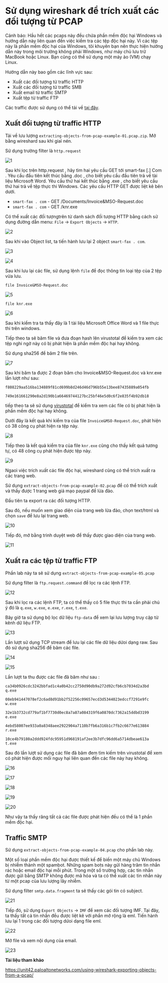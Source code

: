 # Sử dụng wireshark để  trích xuất các đối tượng từ PCAP

Cảnh báo: Hầu hết các pcaps này đều chứa phần mềm độc hại Windows và hướng dẫn này liên quan đến việc kiểm tra các tệp độc hại này. Vì các tệp này là phần mềm độc hại của Windows, tôi khuyên bạn nên thực hiện hướng dẫn này trong môi trường không phải Windows, như máy chủ lưu trữ MacBook hoặc Linux. Bạn cũng có thể sử dụng một máy ảo (VM) chạy Linux.

Hướng dẫn này bao gồm các lĩnh vực sau:

- Xuất các đối tượng từ traffic HTTP
- Xuất các đối tượng từ traffic SMB
- Xuất email từ traffic SMTP
- Xuất tệp từ traffic FTP

Các traffic được sử dụng có thể tải về [tại đây](https://www.malware-traffic-analysis.net/training/exporting-objects.html).

## Xuất đối tượng từ traffic HTTP

Tải về  lưu lượng `extracting-objects-from-pcap-example-01.pcap.zip`. Mở bằng wireshard sau khi giaỉ nén. 

Sử dụng trường filter là `http.request`

![1](https://github.com/hungviet99/thuc_tap/blob/master/Wireshark/image/obj1.jpg)

Sau khi lọc trên http.request , hãy tìm hai yêu cầu GET tới smart-fax [.] Com . Yêu cầu đầu tiên kết thúc bằng .doc , cho biết yêu cầu đầu tiên trả về tài liệu Microsoft Word. Yêu cầu thứ hai kết thúc bằng .exe , cho biết yêu cầu thứ hai trả về tệp thực thi Windows. Các yêu cầu HTTP GET được liệt kê bên dưới.

- `smart-fax . com` - GET /Documents/Invoice&MSO-Request.doc
- `smart-fax . com` - GET /knr.exe

Có thể xuất các đối tượngtrên từ danh sách đối tượng HTTP bằng cách sử dụng đường dẫn menu: `File` -> `Export Objects` -> `HTTP`. 

![2](https://github.com/hungviet99/thuc_tap/blob/master/Wireshark/image/obj2.jpg)

Sau khi vào Object list, ta tiến hành lưu lại 2 object `smart-fax . com`. 

![3](https://github.com/hungviet99/thuc_tap/blob/master/Wireshark/image/obj3.jpg)

![4](https://github.com/hungviet99/thuc_tap/blob/master/Wireshark/image/obj4.jpg)

Sau khi lưu lại các file, sử dụng lệnh `file` để đọc thông tin loại tệp của 2 tệp vừa lưu. 

```
file Invoice&MSO-Request.doc
```

![5](https://github.com/hungviet99/thuc_tap/blob/master/Wireshark/image/obj5.png)

```
file knr.exe
```

![6](https://github.com/hungviet99/thuc_tap/blob/master/Wireshark/image/obj6.jpg)

Sau khi kiểm tra ta thấy đây là 1 tài liệu Microsoft Office Word và 1 file thực thi trên windows. 

Tiếp theo ta sẽ băm file và đưa đoạn hash lên virustotal để kiếm tra xem các tệp nghi ngờ này có bị phát hiện là phần mềm độc hại hay không. 

Sử dụng sha256 để băm 2 file trên. 

![7](https://github.com/hungviet99/thuc_tap/blob/master/Wireshark/image/obj7.jpg)

Sau khi băm ta được 2 đoạn băm cho Invoice&MSO-Request.doc và knr.exe lần lượt như sau: 

```
f808229aa516ba134889f81cd699b8d246d46d796b55e13bee87435889a054fb
```

```
749e161661290e8a2d190b1a66469744127bc25bf46e5d0c6f2e835f4b92db18
```

tiếp theo ta sẽ sử dụng [virustotal](https://www.virustotal.com/) để kiểm tra xem các file có bị phát hiện là phần mềm độc hại hay không. 

Dưới đây là kết quả khi kiểm tra của file `Invoice&MSO-Request.doc`, phát hiện có 38 công cụ phát hiện ra tệp này. 

![8](https://github.com/hungviet99/thuc_tap/blob/master/Wireshark/image/obj8.jpg)

Tiếp theo là kết quả kiểm tra của file `knr.exe` cũng cho thấy kết quả tương tự, có 48 công cụ phát hiện được tệp này. 

![9](https://github.com/hungviet99/thuc_tap/blob/master/Wireshark/image/obj9.jpg)

Ngaoì việc trích xuất các file độc hại, wireshard cũng có thể trích xuất ra các trang web. 

Sử dụng `extract-objects-from-pcap-example-02.pcap` để có thể trích xuất và thấy được 1 trang web giả mạo paypal để lừa đảo. 

Đầu tiên ta export ra các đối tượng HTTP. 

Sau đó, nếu muốn xem giao diện của trang web lừa đảo, chọn text/html và chọn `save` để lưu lại trang web.

![10](https://github.com/hungviet99/thuc_tap/blob/master/Wireshark/image/obj10.jpg)

Tiếp đó, mở bằng trình duyệt web để thấy được giao diện của trang web. 

![11](https://github.com/hungviet99/thuc_tap/blob/master/Wireshark/image/obj11.jpg)

## Xuất ra các tệp từ traffic FTP 

Phần lab này ta sẽ sử dụng `extract-objects-from-pcap-example-05.pcap`

Sử dụng filter là `ftp.request.command` để lọc ra các lệnh FTP. 

![12](https://github.com/hungviet99/thuc_tap/blob/master/Wireshark/image/obj12.jpg)

Sau khi lọc ra các lệnh FTP, ta có thể thấy có 5 file thực thi ta cần phải chú ý đó là `q.exe`,  `w.exe`, `e.exe`, `r.exe`, `t.exe`. 

Bây giờ ta sử dụng bộ lọc dữ liệu `ftp-data` để xem lại lưu lượng truy cập từ kênh dữ liệu FTP. 

![13](https://github.com/hungviet99/thuc_tap/blob/master/Wireshark/image/obj13.jpg)

Lần lượt sử dụng TCP stream để lưu lại các file dữ liệu dứoi dạng raw. Sau đó sử dụng sha256 để băm các file. 

![14](https://github.com/hungviet99/thuc_tap/blob/master/Wireshark/image/obj14.jpg)

![15](https://github.com/hungviet99/thuc_tap/blob/master/Wireshark/image/obj15.jpg)

Lần lượt ta thu được các file đã băm như sau : 

```
ca34b0926cdc3242bbfad1c4a0b42cc2750d90db9a272d92cfb6cb7034d2a3bd  q.exe

08eb941447078ef2c6ad8d91bb2f52256c09657ecd3d5344023edccf7291e9fc  w.exe

32e1b3732cd779af1bf7730d0ec8a7a87a084319f6a0870dc7362a15ddbd3199  e.exe

4ebd58007ee933a0a8348aee2922904a7110b7fb6a316b1c7fb2c6677e613884  r.exe

10ce4b79180a2ddd924fdc95951d968191af2ee3b7dfc96dd6a5714dbeae613a  t.exe
```

Sau đó lần lượt sử dụng các file đã băm đem tìm kiếm trên virustotal để xem có phát hiện được mối nguy hại liên quan đến các file này hay không. 

![16](https://github.com/hungviet99/thuc_tap/blob/master/Wireshark/image/obj16.jpg)

![17](https://github.com/hungviet99/thuc_tap/blob/master/Wireshark/image/obj17.jpg)

![18](https://github.com/hungviet99/thuc_tap/blob/master/Wireshark/image/obj18.jpg)

![19](https://github.com/hungviet99/thuc_tap/blob/master/Wireshark/image/obj19.jpg)

![20](https://github.com/hungviet99/thuc_tap/blob/master/Wireshark/image/obj20.jpg)

Như vậy ta thấy răng tất cả các file được phát hiện đều có thể là 1 phần mềm độc hại. 

## Traffic SMTP

Sử dụng `extract-objects-from-pcap-example-04.pcap` cho phần lab này. 

Một số loại phần mềm độc hại được thiết kế để biến một máy chủ Windows bị nhiễm thành một spambot. Những spam bots này gửi hàng trăm tin nhắn rác hoặc email độc hại mỗi phút. Trong một số trường hợp, các tin nhắn được gửi bằng SMTP không được mã hóa và ta có thể xuất các tin nhắn này từ một pcap của lưu lượng lây nhiễm.

Sử dụng filter `smtp.data.fragment` ta sẽ thấy các gói tin có subject. 

![21](https://github.com/hungviet99/thuc_tap/blob/master/Wireshark/image/obj21.jpg)

Tiếp đó, sử dụng `Export Objects` -> `IMF` để xem các đối tượng IMF. Tại đây, ta thấy tất cả tin nhắn đều được liệt kê với phần mở rộng là eml. Tiến hành lưu lại 1 trong các đối tượng dứoi dạng file eml. 

![22](https://github.com/hungviet99/thuc_tap/blob/master/Wireshark/image/obj22.jpg)

Mở file và xem nội dụng của email. 

![23](https://github.com/hungviet99/thuc_tap/blob/master/Wireshark/image/obj23.jpg)


**Tài liệu tham khảo**

https://unit42.paloaltonetworks.com/using-wireshark-exporting-objects-from-a-pcap/
